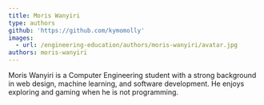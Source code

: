 ```yaml
---
title: Moris Wanyiri
type: authors
github: 'https://github.com/kymomolly'
images:
  - url: /engineering-education/authors/moris-wanyiri/avatar.jpg
authors: moris-wanyiri
---
```

Moris Wanyiri is a Computer Engineering student with a strong background in web design, machine learning, and software development. He enjoys exploring and gaming when he is not programming.

